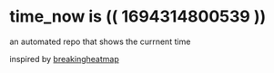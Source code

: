 # time_now is (( 1694314800539 ))

an automated repo that shows the currnent time

inspired by [breakingheatmap](https://github.com/breakingheatmap/breakingheatmap)